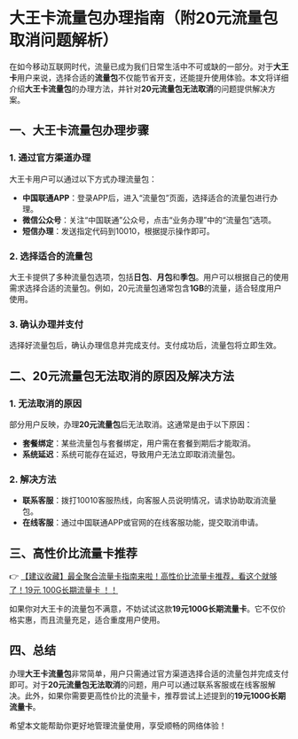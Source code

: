 # 大王卡流量包办理指南（附20元流量包取消问题解析）

在如今移动互联网时代，流量已成为我们日常生活中不可或缺的一部分。对于**大王卡**用户来说，选择合适的**流量包**不仅能节省开支，还能提升使用体验。本文将详细介绍**大王卡流量包**的办理方法，并针对**20元流量包无法取消**的问题提供解决方案。

## 一、大王卡流量包办理步骤

### 1. 通过官方渠道办理
大王卡用户可以通过以下方式办理流量包：
- **中国联通APP**：登录APP后，进入“流量包”页面，选择适合的流量包进行办理。
- **微信公众号**：关注“中国联通”公众号，点击“业务办理”中的“流量包”选项。
- **短信办理**：发送指定代码到10010，根据提示操作即可。

### 2. 选择适合的流量包
大王卡提供了多种流量包选项，包括**日包**、**月包**和**季包**。用户可以根据自己的使用需求选择合适的流量包。例如，20元流量包通常包含**1GB**的流量，适合轻度用户使用。

### 3. 确认办理并支付
选择好流量包后，确认办理信息并完成支付。支付成功后，流量包将立即生效。

## 二、20元流量包无法取消的原因及解决方法

### 1. 无法取消的原因
部分用户反映，办理**20元流量包**后无法取消。这通常是由于以下原因：
- **套餐绑定**：某些流量包与套餐绑定，用户需在套餐到期后才能取消。
- **系统延迟**：系统可能存在延迟，导致用户无法立即取消流量包。

### 2. 解决方法
- **联系客服**：拨打10010客服热线，向客服人员说明情况，请求协助取消流量包。
- **在线客服**：通过中国联通APP或官网的在线客服功能，提交取消申请。

## 三、高性价比流量卡推荐

👉 [【建议收藏】最全聚合流量卡指南来啦！高性价比流量卡推荐，看这个就够了！19元 100G长期流量卡 ！！](https://bit.ly/Liuliangka)

如果你对大王卡的流量包不满意，不妨试试这款**19元100G长期流量卡**。它不仅价格实惠，而且流量充足，适合重度用户使用。

## 四、总结

办理**大王卡流量包**非常简单，用户只需通过官方渠道选择合适的流量包并完成支付即可。对于**20元流量包无法取消**的问题，用户可以通过联系客服或在线客服解决。此外，如果你需要更高性价比的流量卡，推荐尝试上述提到的**19元100G长期流量卡**。

希望本文能帮助你更好地管理流量使用，享受顺畅的网络体验！